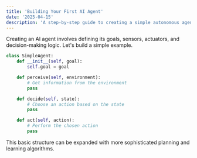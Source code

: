 ```yaml
---
title: 'Building Your First AI Agent'
date: '2025-04-15'
description: 'A step-by-step guide to creating a simple autonomous agent.'
---
```


Creating an AI agent involves defining its goals, sensors, actuators, and decision-making logic. Let's build a simple example.

```python
class SimpleAgent:
    def __init__(self, goal):
        self.goal = goal

    def perceive(self, environment):
        # Get information from the environment
        pass

    def decide(self, state):
        # Choose an action based on the state
        pass

    def act(self, action):
        # Perform the chosen action
        pass
```

This basic structure can be expanded with more sophisticated planning and learning algorithms.
